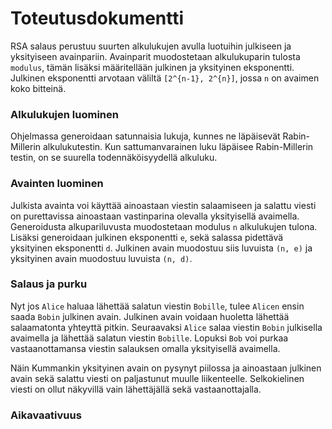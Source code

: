 # Toteutusdokumentti

RSA salaus perustuu suurten alkulukujen avulla luotuihin julkiseen ja yksityiseen avainpariin. Avainparit muodostetaan alkulukuparin tulosta `modulus`, tämän lisäksi määritellään julkinen ja yksityinen eksponentti. Julkinen eksponentti arvotaan väliltä `[2^{n-1}, 2^{n}]`, jossa `n` on avaimen koko bitteinä.

### Alkulukujen luominen

Ohjelmassa generoidaan satunnaisia lukuja, kunnes ne läpäisevät Rabin-Millerin alkulukutestin. Kun sattumanvarainen luku läpäisee Rabin-Millerin testin, on se suurella todennäköisyydellä alkuluku.

### Avainten luominen

Julkista avainta voi käyttää ainoastaan viestin salaamiseen ja salattu viesti on purettavissa ainoastaan vastinparina olevalla yksityisellä avaimella. Generoidusta alkupariluvusta muodostetaan modulus `n` alkulukujen tulona. Lisäksi generoidaan julkinen eksponentti `e`, sekä salassa pidettävä yksityinen eksponentti `d`. Julkinen avain muodostuu siis luvuista `(n, e)` ja yksityinen avain muodostuu luvuista `(n, d)`. 

### Salaus ja purku

Nyt jos `Alice` haluaa lähettää salatun viestin `Bobille`, tulee `Alicen` ensin saada `Bobin` julkinen avain. Julkinen avain voidaan huoletta lähettää salaamatonta yhteyttä pitkin. Seuraavaksi `Alice` salaa viestin `Bobin` julkisella avaimella ja lähettää salatun viestin `Bobille`. Lopuksi `Bob` voi purkaa vastaanottamansa viestin salauksen omalla yksityisellä avaimella.

Näin Kummankin yksityinen avain on pysynyt piilossa ja ainoastaan julkinen avain sekä salattu viesti on paljastunut muulle liikenteelle. Selkokielinen viesti on ollut näkyvillä vain lähettäjällä sekä vastaanottajalla.

### Aikavaativuus